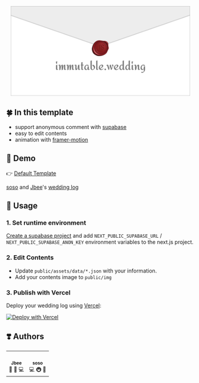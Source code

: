 <div align="center">

  <img src="./assets/og_immutable.wedding.png" width="480px" />

</div>

## 🍀 In this template

- support anonymous comment with [supabase](https://supabase.io/)
- easy to edit contents
- animation with [framer-motion](https://www.framer.com/motion/)

## 🤖 Demo

👉 [Default Template](https://immutable.wedding/)

[soso](https://github.com/SoYoung210) and [Jbee](https://github.com/jaeYeopHan)'s [wedding log](https://immutable-wedding-git-js-weddinglog-soso02.vercel.app/)

## 🚀 Usage

### 1. Set runtime environment

[Create a supabase project](https://supabase.io/docs/guides/with-nextjs) and add `NEXT_PUBLIC_SUPABASE_URL` / `NEXT_PUBLIC_SUPABASE_ANON_KEY` environment variables to the next.js project.

### 2. Edit Contents

- Update `public/assets/data/*.json` with your information.
- Add your contents image to `public/img`

### 3. Publish with Vercel

Deploy your wedding log using [Vercel](https://vercel.com/):

[![Deploy with Vercel](https://vercel.com/button)](https://vercel.com/new/git/external?repository-url=https://github.com/SoYoung210/immutable.wedding)

## ❣️ Authors

<!-- prettier-ignore-start -->
<!-- markdownlint-disable -->
<table>
  <tr>
   <td align="center"><a href="https://github.com/JaeYeopHan"><img src="https://avatars.githubusercontent.com/u/17924127?v=4?s=100" width="100px;" alt=""/><br /><sub><b>Jbee</b></sub></a><br />📆 🎨 💻
    <td align="center"><a href="https://so-so.dev"><img src="https://avatars0.githubusercontent.com/u/18658235?v=4?s=100" width="100px;" alt=""/><br /><sub><b>soso</b></sub></a><br />💻 🚇 📖
  </tr>
</table>
